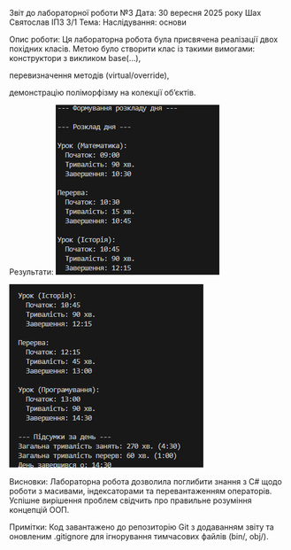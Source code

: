Звіт до лабораторної роботи №3
Дата: 30 вересня 2025 року
Шах Святослав ІПЗ 3/1
Тема: Наслідування: основи

Опис роботи:
Ця лабораторна робота була присвячена реалізації двох похідних класів. Метою було створити клас із такими вимогами:
конструктори з викликом base(...),

перевизначення методів (virtual/override),

демонстрацію поліморфізму на колекції об’єктів.



Результати:
![alt text](image.png)

![alt text](image-1.png)

Висновки:
Лабораторна робота дозволила поглибити знання з C# щодо роботи з масивами, індексаторами та перевантаженням операторів. Успішне вирішення проблем свідчить про правильне розуміння концепцій ООП.

Примітки:
Код завантажено до репозиторію Git з додаванням звіту та оновленим .gitignore для ігнорування тимчасових файлів (bin/, obj/).